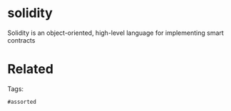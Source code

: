 # solidity
Solidity is an object-oriented, high-level language for implementing smart contracts

# Related


Tags:

    #assorted
